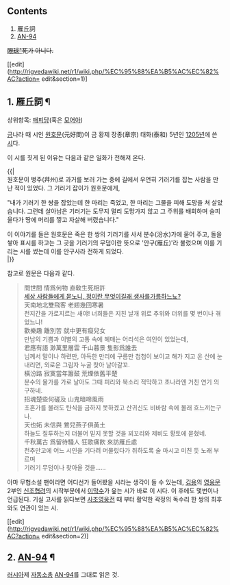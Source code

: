## Contents

    

1. 雁丘詞 
2. [AN-94](AN-94.md)

<del>[眼球"](%EC%95%88%EA%B5%AC.md)死가 아니다.</del>

[[edit](http://rigvedawiki.net/r1/wiki.php/%EC%95%88%EA%B5%AC%EC%82%AC?action=
edit&section=1)]

## 1. 雁丘詞 ¶

상위항목: [매피당](%EB%A7%A4%ED%94%BC%EB%8B%B9.md)(혹은
[모어아](%EB%AA%A8%EC%96%B4%EC%95%84.md))

  
  

[금](%EA%B8%88.md)나라 때 시인 [원호문](%EC%9B%90%ED%98%B8%EB%AC%B8.md)(元好問)이 금
황제 장종(章宗) 태화(泰和) 5년인 [1205년](1205%EB%85%84.md)에 쓴 [시](%EC%8B%9C.md)다.

  

이 시를 짓게 된 이유는 다음과 같은 일화가 전해져 온다.

  

{{|  
원호문이 병주(幷州)로 과거를 보러 가는 중에 길에서 우연히 기러기를 잡는 사람을 만난 적이 있었다. 그 기러기 잡이가 원호문에게,

  

"내가 기러기 한 쌍을 잡았는데 한 마리는 죽었고, 한 마리는 그물을 피해 도망을 쳐 살았습니다. 그런데 살아남은 기러기는 도무지 멀리
도망가지 않고 그 주위를 배회하며 슬피 울다가 땅에 머리를 찧고 자살해 버렸습니다."

  

이 이야기를 들은 원호문은 죽은 한 쌍의 기러기를 사서 분수(汾水)가에 묻어 주고, 돌을 쌓아 표시를 하고는 그 곳을 기러기의 무덤이란
뜻으로 '안구(雁丘)'라 불렀으며 이를 기리는 시를 썼는데 이를 안구사라 전하게 되었다.  
|}}

  

참고로 원문은 다음과 같다.

  

> 問世間 情爲何物 直敎生死相許  
[세상 사람들에게 묻노니, 정이란 무엇이길래 생사를가름하느뇨?](%EC%8B%A0%EC%A1%B0%ED%98%91%EB%A0%A4.md)  
天南地北雙飛客 老翅幾回寒暑  
천지간을 가로지르는 새야! 너희들은 지친 날개 위로 추위와 더위를 몇 번이나 겪었느냐!  
歡樂趣 離別苦 就中更有癡兒女  
만남의 기쁨과 이별의 고통 속에 헤매는 어리석은 여인이 있었는데,  
君應有語 渺萬里層雲 千山暮景 隻影爲誰去  
님께서 말이나 하련만, 아득한 만리에 구름만 첩첩이 보이고 해가 지고 온 산에 눈 내리면, 외로운 그림자 누굴 찾아 날아갈꼬.  
橫汾路 寂寞當年簫鼓 荒煙依舊平楚  
분수의 물가를 가로 날아도 그때 피리와 북소리 적막하고 초나라엔 거친 연기 의구하네.  
招魂楚些何磋及 山鬼暗啼風雨  
초혼가를 불러도 탄식을 금하지 못하겠고 산귀신도 비바람 속에 몰래 흐느끼는구나.  
天也妬 未信與 鶯兒燕子俱黃土  
하늘도 질투하는지 더불어 믿지 못할 것을 꾀꼬리와 제비도 황토에 묻혔네.  
千秋萬古 爲留待騷人 狂歌痛飮 來訪雁丘處  
천추만고에 어느 시인을 기다려 머물렀다가 취하도록 술 마시고 미친 듯 노래 부르며  
기러기 무덤이나 찾아올 것을......

  

아마 무협소설 팬이라면 어디선가 들어봤을 시라는 생각이 들 수 있는데, [김용](%EA%B9%80%EC%9A%A9.md)의
[영웅문](%EC%98%81%EC%9B%85%EB%AC%B8.md) 2부인
[신조협려](%EC%8B%A0%EC%A1%B0%ED%98%91%EB%A0%A4.md)의 시작부분에서
[이막수](%EC%9D%B4%EB%A7%89%EC%88%98.md)가 읖는 시가 바로 이 시다. 이 후에도 몇번이나 언급된다. 기실
고사를 읽다보면 [사조영웅전](%EC%82%AC%EC%A1%B0%EC%98%81%EC%9B%85%EC%A0%84.md) 때 부터 활약한
곽정의 독수리 한 쌍의 최후와도 연관이 있는 시.

  

[[edit](http://rigvedawiki.net/r1/wiki.php/%EC%95%88%EA%B5%AC%EC%82%AC?action=
edit&section=2)]

## 2. [AN-94](AN-94.md) ¶

  

[러시아](%EB%9F%AC%EC%8B%9C%EC%95%84.md)제
[자동소총](%EC%9E%90%EB%8F%99%EC%86%8C%EC%B4%9D.md) [AN-94](AN-94.md)를 그대로
읽은 것.

